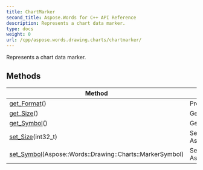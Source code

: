 ```yaml
---
title: ChartMarker
second_title: Aspose.Words for C++ API Reference
description: Represents a chart data marker. 
type: docs
weight: 0
url: /cpp/aspose.words.drawing.charts/chartmarker/
---
```


Represents a chart data marker. 

## Methods

| Method | Description |
| --- | --- |
| [get_Format](./get_format/)() | Provides access to fill and line formatting of this marker.  |
| [get_Size](./get_size/)() | Gets or sets chart marker size. Default value is 7.  |
| [get_Symbol](./get_symbol/)() | Gets or sets chart marker symbol.  |
| [set_Size](./set_size/)(int32_t) | Setter for Aspose::Words::Drawing::Charts::ChartMarker::get_Size.  |
| [set_Symbol](./set_symbol/)(Aspose::Words::Drawing::Charts::MarkerSymbol) | Setter for Aspose::Words::Drawing::Charts::ChartMarker::get_Symbol.  |
